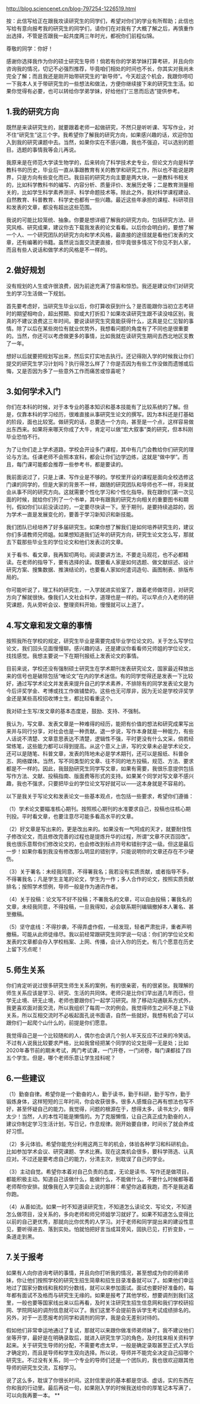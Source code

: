 http://blog.sciencenet.cn/blog-797254-1226519.html

按：此信写给正在跟我攻读研究生的同学们，希望对你们的学业有所帮助；此信也写给有意向报考我的研究生的同学们，请你们在对我有了大概了解之后，再慎重作出选择，不管是否跟我一起共度两三年时光，都祝你们前程似锦。

 
尊敬的同学：你好！

感谢你选择我作为你的硕士研究生导师！倘若有你的学弟学妹打算考研，并且向你咨询我的情况，切记不必强烈推荐，毕竟咱们相处的时间也不长，你其实对我尚未完全了解；而且我还是刚开始带研究生的“新导师”。今天趁这个机会，我跟你唠叨一下我本人关于带研究生的一些想法和做法，方便你继续接下来的研究生生活。如果你觉得有必要，也可以转给你学弟学妹，好给他们“三思而后选”提供参考。


## 1.我的研究方向

既然是来读研究生的，就要跟着老师一起做研究，不然只是听听课、写写作业，对不住“研究生”这三个字。我希望你了解我的研究方向，如果感兴趣的话，欢迎你加入到我的研究课题中去。当然，如果你实在不感兴趣，我也不强迫，可以选别的题目。选题的事情我等会儿再说。

我原来是在师范大学读生物学的，后来转向了科学技术史专业，但论文方向是科学教科书的历史，毕业后一直从事跟教育有关的教学和研究工作，所以也不能说是跨界，只是方向有些变化而已。我目前的研究方向主要是两大块，一是教科书相关的，比如科学教科书的编写、内容分析、质量评价、发展历史等；二是教育测量相关的，比如学生科学素养测评、科学命题技术等。除此之外，我对科学课程建设、自然教育、科普教育、科学史也都有一些兴趣。最近这些年承担的课程、科研项目和发表的文章，都没有超出这些范围。

我说的可能比较笼统、抽象。你要是想详细了解我的研究方向，包括研究方法、研究风格、研究成果，建议你去下载我发表的论文看看。以后你会明白的，要想了解一个人、一个研究团队的研究方向和学术风格，最直接的途径就是看他们发表的文章，还有编著的书籍。虽然说当面交流更直接，但毕竟很多情况下你见不到人家，而且有些人说话和做学术的风格是不一样的。


## 2.做好规划

没有规划的人生或许很浪费，因为前途充满了惊喜和惊恐。我还是建议你们对研究生的学习生活做一下规划。

首先要考虑好，当研究生毕业以后，你打算收获到什么？是否能跟你当初立志考研时的期望相吻合，超出预期、抑或大打折扣？如果攻读研究生跟不读没啥区别，我真的不建议浪费这三年时间。要说读研究生究竟能获得什么，这真是见仁见智的事情。除了以后在某些岗位有就业优势外，我想看问题的角度有了不同也是很重要的。当然，你还可以考虑做更多的事情，比如我就在读研究生期间去西北地区支教了一年。

想好以后就要把规划写出来，然后实打实地去执行。还记得刚入学的时候我让你们提交的研究生学习计划吗？执行得怎么样了？你是否因为有些工作没做而遗憾或后悔，又是否因为多了一些意外工作而痛苦或惊喜呢？


## 3.如何学术入门

你们在本科的时候，对于本专业的基本知识和基本技能有了比较系统的了解。但是，仅靠本科的学习经历，很难直接从事研究生论文的撰写。因为本科还是打基础的阶段，面也比较宽。做研究的话，总要选一个方向，甚至是一个点，这样容易做出东西来。如果将来哪天你成了大牛，肯定可以做“宏大叙事”类的研究，但本科刚毕业恐怕不行。

为了让你们走上学术道路，学校会开设多门课程，其中有几门会教给你们研究的理论与方法。任课老师不会照本宣科，都会让你们边学边练，这就是“做中学”。而且，每门课可能都会推荐一些参考书，都是要读的。

我前面说过了，只是上课、写作业是不够的。学校里开设的课程是面向全校选修这门课的同学的，但是大家的背景不一样，跟随的研究团队和导师也不一样，将来就会从事不同的研究方向。这就需要个性化学习和个性化指导。我在跟你们第一次见面的时候，就给你们列了一个书单，其中有跟我的研究方向相关的重要图书和期刊，假如你们以前没读过的，一定要尽快读一下。至于期刊，是要持续追踪的，因为学术一直是发展变化的，要善于学习新知识和新技能。

我们团队已经培养了好多届研究生。如果你想了解我们是如何培养研究生的，建议你们多请教师兄师姐。如果想知道我们近年的研究方向，研究生论文怎么写，那就去下载那些毕业生的学位论文和他们发表过的文章。

关于看书、看文章，我再絮叨两句。阅读要讲方法，不要走马观花，也不必都精读。在老师的指导下，要有选择的读。既要看人家是如何选题、做文献综述、设计研究方案、搜集数据、推演结论的，也要看人家如何遣词造句、画图制表、排版布局的。

你可能听说了，理工科的研究生，一入学就进实验室了，跟着老师做项目，对研究方向了解就很快。像我们人文社会科学，道理也是一样的。可以早点介入老师的研究课题，先从旁听会议、整理资料开始，慢慢就可以上道了。


## 4.写文章和发文章的事情

按照我所在学校的规定，研究生毕业是需要完成毕业学位论文的。关于怎么写学位论文，我们回头见面慢慢聊。感兴趣的话，还是建议你看看师兄师姐的学位论文，找找感觉。我想主要说一下在期刊报纸上发表论文的事情。

目前来说，学校还没有强制硕士研究生在学术期刊发表研究论文，国家最近释放出来的信号也是破除包括“唯论文”在内的学术迷信。有的同学觉得还是发表一下比较好，通过写学术论文并发表来提升自己的学术素养，不排除有的同学发表论文是为今后评奖学金、考博或找工作做铺垫的。这些也无可厚非，因为无论是学校评奖学金还是某些高校招收博士生，都比较看重这个。

我对硕士生写/发文章的基本态度是，鼓励、支持、不强制。

我认为，写文章、发表文章是一种难得的经历，能把有价值的想法和研究成果写出来并与同行分享，对社会也是一种贡献。退一步说，写作本身就是一种能力，有些人话说不清楚、文章意思表达不清楚，逻辑性不强，平时更没有什么文采，倘若经常练笔，这些能力都可以得到提高。从这个意义上讲，写的文章未必是学术论文，还可以是随笔、科普文章，发表的阵地未必是学术期刊，还可以是报纸、科普杂志、网络媒体。当然，写不同类型的文章、往不同的地方投稿，规范、方法、要求都是不一样的。因此，我鼓励研究生同学写文章，如果有需要，我很乐意提供包括写作方法、文献、投稿指南、版面费等形式的支持。如果某个同学对写文章不感兴趣，我也不强求，只要把毕业的学位论文写好就可以——这本身就是不容易的。

以下是我关于写论文和发表论文一些基本观点，也包括一些要求，希望你们遵循：

（1）学术论文要瞄准核心期刊。按照核心期刊的水准要求自己，投稿也往核心期刊投。平时看文章，也要注意尽可能多看高水平的文章。

（2）好文章是写出来的，更是改出来的。如果没有一气呵成的天才，就要耐住性子修改论文，而且修改完善的过程也是提炼升华的过程，所谓“文章不厌百回改”。我也很乐意帮你们修改论文的，也会修改到标点符号和错别字这一级。但这是最后一步！如果你看到我没有修改那么明显的错别字，只能说明你的文章还存在不少硬伤。

（3）关于署名：未经我同意，不得署我名；我若没有实质贡献，或者指导不多，不得署我名；凡是学生主笔的论文，学生为一作；多人合作的论文，按照实质贡献排名；按照学术惯例，导师一般是作为通讯作者。

（4）关于投稿：论文写不好不投稿；不署我名的文章，可以自由投稿；署我名的文章，未经我同意，不得投稿，一旦我得知，必会联系期刊编辑撤掉本人署名、甚至撤稿。

（5）坚守底线：不得抄袭，不得弄虚作假，一经发现，轻者严肃批评，重者声明撤稿，可能从此师徒缘尽。我以前经常跟研究生同学说一句话：你们的学位论文和发表的文章都会存入学校档案、上网、传播，会计入你的历史。有几个愿意在历史上留下污点呢！


## 5.师生关系

你们肯定听说过很多研究生师生关系的案例，有的很亲密，有的很紧张。我理解的师生关系应该是学习、研究、生活的共同体。老师只是比你们早出道几年而已，但学无止境、研无止境，老师也要跟你们一起学习研究。除了移动沟通联系方式外，我更喜欢面对面交流，所以我组织了每周一次的例会。我觉得师生之间不是上下级关系，所以互相交流时不必板起面孔说书面语，自然一些就好。我想有机会了可以跟你们一起爬个山什么的，前提是你们愿意。

我觉得自己是一个比较随和的人，偶尔也会讲几个别人半天反应不过来的冷笑话。不过有人说我比较要求严格，比如我曾经把某个同学的论文批得一无是处；比如2020年春节前的期末考试，两门考试课，一门开卷，一门闭卷，每门课都挂了四五个学生。但是，哪个老师乐意让学生挂科呢？


## 6.一些建议

（1）勤奋自律。希望你是一个勤奋的人，勤于读书，勤于科研，勤于写作，勤于锻炼身体，这样短短的三年时间，你会收获很多。很多人感慨自己再有想法也写不好，甚至怀疑自己的能力。我觉得，问题的根源在于，想得太多，读书太少，做得太少！当然，人的本性可能是懒惰的。为了克服懒惰，让自己真正成为勤奋的人，建议你制定学习生活计划，写日记，作息规律。刚开始要自律，时间长了就会养成好习惯。

（2）多元体验。希望你能充分利用这两三年的机会，体验各种学习和科研机会。比如参加学术会议、研究课题、学术比赛。现在这类机会很多，要科学筛选、认真应对。不过还是要考虑自己的能力，分清主次，别耽误了自己的学业。

（3）主动自觉。希望你本着对自己负责的态度，无论是读书、写作还是做项目，都能积极主动。知道自己该做什么，能做什么，不能做什么。不要什么时候都等着老师帮你安排。就像我在入学见面会上说的那样：希望你追着我跑，而不是我追着你跑。

（4）从善如流。如果一时不知道读研究生，不知道怎么读论文、写论文，不知道怎么做项目，没关系的，多向老师和师兄师姐学习就好了。如果不知道怎么变得比以前的自己更优秀，那就向比你优秀的人学习。对于老师和同学提出来的建设性意见，要听得进去、落到实处。怕就怕把好言当成耳旁风，固执已见，打折变卦，一条道走到黑。


## 7.关于报考

如果有人向你咨询考研的事情，并且向你打听我的情况，甚至想成为你的师弟师妹，你让他们按照学校的研究生招生简章和招生目录准备就可以了。如果他们幸运地过了国家分数线和我校的分数线，就可以来参加面试。面试也要好好准备的，每年都有面试不及格而与研究生无缘的。如果是报考了其他学校，想要调剂到我们这里，一般也要等国家线出来以后再看，及时关注研究生招生信息网和我们学校研招网、学院网站的调剂信息就可以了。我们这里不会提前告诉学生考试成绩排名的。另外，对于一志愿报考的同学和调剂的同学，我是会无差别对待的。

假如他们非常幸运地通过了复试，那就可以来跟你做准师弟师妹了。我不建议他们坐等开学，最好是在明确录取后，就进入研究生学习的角色，及时找来相关资料学起来。关于研究生导师的分配，不需要考虑太早，一般是确定录取甚至正式入学后才确定的，而且是导师和学生双向选择。所以说，导师并不能完全决定自己招哪个研究生。不过没有关系，同一个专业的导师们还是一个团队的，我也很欢迎跟其他导师的研究生交流，互相学习。

 
说了这么多，耽误了你很长时间。这封信里说的基本都是空话、虚话，实的东西在你和我的行动里。最后再说一句，如果刚入学的时候我送给你的厚笔记本写满了，可以向我再要一本。
**
